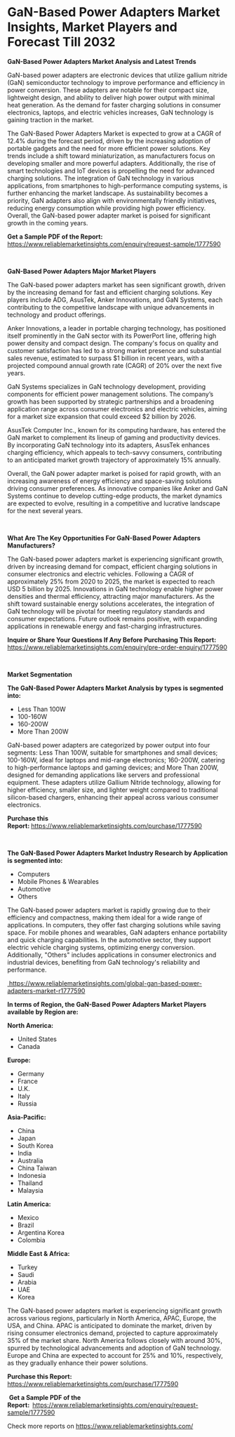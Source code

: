 <p><h1>GaN-Based Power Adapters Market Insights, Market Players and Forecast Till 2032</h1></p><p><strong>GaN-Based Power Adapters Market Analysis and Latest Trends</strong></p>
<p><p>GaN-based power adapters are electronic devices that utilize gallium nitride (GaN) semiconductor technology to improve performance and efficiency in power conversion. These adapters are notable for their compact size, lightweight design, and ability to deliver high power output with minimal heat generation. As the demand for faster charging solutions in consumer electronics, laptops, and electric vehicles increases, GaN technology is gaining traction in the market.</p><p>The GaN-Based Power Adapters Market is expected to grow at a CAGR of 12.4% during the forecast period, driven by the increasing adoption of portable gadgets and the need for more efficient power solutions. Key trends include a shift toward miniaturization, as manufacturers focus on developing smaller and more powerful adapters. Additionally, the rise of smart technologies and IoT devices is propelling the need for advanced charging solutions. The integration of GaN technology in various applications, from smartphones to high-performance computing systems, is further enhancing the market landscape. As sustainability becomes a priority, GaN adapters also align with environmentally friendly initiatives, reducing energy consumption while providing high power efficiency. Overall, the GaN-based power adapter market is poised for significant growth in the coming years.</p></p>
<p><strong>Get a Sample PDF of the Report:&nbsp;</strong> <a href="https://www.reliablemarketinsights.com/enquiry/request-sample/1777590?utm_campaign=2988&utm_medium=2&utm_source=Github&utm_content=ia&utm_term=06042025&utm_id=gan-based-power-adapters">https://www.reliablemarketinsights.com/enquiry/request-sample/1777590</a></p>
<p>&nbsp;</p>
<p><strong>GaN-Based Power Adapters Major Market Players</strong></p>
<p><p>The GaN-based power adapters market has seen significant growth, driven by the increasing demand for fast and efficient charging solutions. Key players include ADG, AsusTek, Anker Innovations, and GaN Systems, each contributing to the competitive landscape with unique advancements in technology and product offerings.</p><p>Anker Innovations, a leader in portable charging technology, has positioned itself prominently in the GaN sector with its PowerPort line, offering high power density and compact design. The company's focus on quality and customer satisfaction has led to a strong market presence and substantial sales revenue, estimated to surpass $1 billion in recent years, with a projected compound annual growth rate (CAGR) of 20% over the next five years.</p><p>GaN Systems specializes in GaN technology development, providing components for efficient power management solutions. The company’s growth has been supported by strategic partnerships and a broadening application range across consumer electronics and electric vehicles, aiming for a market size expansion that could exceed $2 billion by 2026.</p><p>AsusTek Computer Inc., known for its computing hardware, has entered the GaN market to complement its lineup of gaming and productivity devices. By incorporating GaN technology into its adapters, AsusTek enhances charging efficiency, which appeals to tech-savvy consumers, contributing to an anticipated market growth trajectory of approximately 15% annually.</p><p>Overall, the GaN power adapter market is poised for rapid growth, with an increasing awareness of energy efficiency and space-saving solutions driving consumer preferences. As innovative companies like Anker and GaN Systems continue to develop cutting-edge products, the market dynamics are expected to evolve, resulting in a competitive and lucrative landscape for the next several years.</p></p>
<p>&nbsp;</p>
<p><strong>What Are The Key Opportunities For GaN-Based Power Adapters Manufacturers?</strong></p>
<p><p>The GaN-based power adapters market is experiencing significant growth, driven by increasing demand for compact, efficient charging solutions in consumer electronics and electric vehicles. Following a CAGR of approximately 25% from 2020 to 2025, the market is expected to reach USD 5 billion by 2025. Innovations in GaN technology enable higher power densities and thermal efficiency, attracting major manufacturers. As the shift toward sustainable energy solutions accelerates, the integration of GaN technology will be pivotal for meeting regulatory standards and consumer expectations. Future outlook remains positive, with expanding applications in renewable energy and fast-charging infrastructures.</p></p>
<p><strong>Inquire or Share Your Questions If Any Before Purchasing This Report:</strong> <a href="https://www.reliablemarketinsights.com/enquiry/pre-order-enquiry/1777590?utm_campaign=2988&utm_medium=2&utm_source=Github&utm_content=ia&utm_term=06042025&utm_id=gan-based-power-adapters">https://www.reliablemarketinsights.com/enquiry/pre-order-enquiry/1777590</a></p>
<p>&nbsp;</p>
<p><strong>Market Segmentation</strong></p>
<p><strong>The GaN-Based Power Adapters Market Analysis by types is segmented into:</strong></p>
<p><ul><li>Less Than 100W</li><li>100-160W</li><li>160-200W</li><li>More Than 200W</li></ul></p>
<p><p>GaN-based power adapters are categorized by power output into four segments: Less Than 100W, suitable for smartphones and small devices; 100-160W, ideal for laptops and mid-range electronics; 160-200W, catering to high-performance laptops and gaming devices; and More Than 200W, designed for demanding applications like servers and professional equipment. These adapters utilize Gallium Nitride technology, allowing for higher efficiency, smaller size, and lighter weight compared to traditional silicon-based chargers, enhancing their appeal across various consumer electronics.</p></p>
<p><strong>Purchase this Report:&nbsp;</strong><a href="https://www.reliablemarketinsights.com/purchase/1777590?utm_campaign=2988&utm_medium=2&utm_source=Github&utm_content=ia&utm_term=06042025&utm_id=gan-based-power-adapters">https://www.reliablemarketinsights.com/purchase/1777590</a></p>
<p>&nbsp;</p>
<p><strong>The GaN-Based Power Adapters Market Industry Research by Application is segmented into:</strong></p>
<p><ul><li>Computers</li><li>Mobile Phones & Wearables</li><li>Automotive</li><li>Others</li></ul></p>
<p><p>The GaN-based power adapters market is rapidly growing due to their efficiency and compactness, making them ideal for a wide range of applications. In computers, they offer fast charging solutions while saving space. For mobile phones and wearables, GaN adapters enhance portability and quick charging capabilities. In the automotive sector, they support electric vehicle charging systems, optimizing energy conversion. Additionally, "Others" includes applications in consumer electronics and industrial devices, benefiting from GaN technology's reliability and performance.</p></p>
<p><a href="https://www.reliablemarketinsights.com/global-gan-based-power-adapters-market-r1777590?utm_campaign=2988&utm_medium=2&utm_source=Github&utm_content=ia&utm_term=06042025&utm_id=gan-based-power-adapters">&nbsp;https://www.reliablemarketinsights.com/global-gan-based-power-adapters-market-r1777590</a></p>
<p><strong>In terms of Region, the GaN-Based Power Adapters Market Players available by Region are:</strong></p>
<p>
    <p> <strong> North America: </strong>
        <ul>
            <li>United States</li>
            <li>Canada</li>
        </ul>
        </p> 
    <p> <strong> Europe: </strong>
        <ul>
            <li>Germany</li>
            <li>France</li>
            <li>U.K.</li>
            <li>Italy</li>
            <li>Russia</li>
        </ul>
        </p> 
    <p> <strong> Asia-Pacific: </strong>
        <ul>
            <li>China</li>
            <li>Japan</li>
            <li>South Korea</li>
            <li>India</li>
            <li>Australia</li>
            <li>China Taiwan</li>
            <li>Indonesia</li>
            <li>Thailand</li>
            <li>Malaysia</li>
        </ul>
        </p> 
    <p> <strong> Latin America: </strong>
        <ul>
            <li>Mexico</li>
            <li>Brazil</li>
            <li>Argentina Korea</li>
            <li>Colombia</li>
        </ul>
        </p> 
    <p> <strong> Middle East & Africa: </strong>
        <ul>
            <li>Turkey</li>
            <li>Saudi</li>
            <li>Arabia</li>
            <li>UAE</li>
            <li>Korea</li>
        </ul>
    </p>
    </p>
<p><p>The GaN-based power adapters market is experiencing significant growth across various regions, particularly in North America, APAC, Europe, the USA, and China. APAC is anticipated to dominate the market, driven by rising consumer electronics demand, projected to capture approximately 35% of the market share. North America follows closely with around 30%, spurred by technological advancements and adoption of GaN technology. Europe and China are expected to account for 25% and 10%, respectively, as they gradually enhance their power solutions.</p></p>
<p><strong>Purchase this Report: </strong><a href="https://www.reliablemarketinsights.com/purchase/1777590?utm_campaign=2988&utm_medium=2&utm_source=Github&utm_content=ia&utm_term=06042025&utm_id=gan-based-power-adapters">https://www.reliablemarketinsights.com/purchase/1777590</a></p>
<p>&nbsp;<strong>Get a Sample PDF of the Report:&nbsp;&nbsp;</strong><a href="https://www.reliablemarketinsights.com/enquiry/request-sample/1777590?utm_campaign=2988&utm_medium=2&utm_source=Github&utm_content=ia&utm_term=06042025&utm_id=gan-based-power-adapters">https://www.reliablemarketinsights.com/enquiry/request-sample/1777590</a></p>
<p><strong></strong></p>
<p>Check more reports on <a href="https://www.reliablemarketinsights.com/?utm_campaign=2988&utm_medium=2&utm_source=Github&utm_content=ia&utm_term=06042025&utm_id=gan-based-power-adapters">https://www.reliablemarketinsights.com/</a></p>